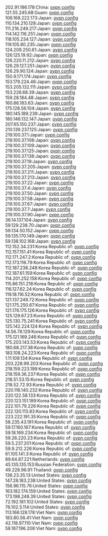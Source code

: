 202.91.186.178:China: [ovpn config](vpn/202_91_186_178.ovpn)  
121.55.245.68:Guam: [ovpn config](vpn/121_55_245_68.ovpn)  
106.168.222.173:Japan: [ovpn config](vpn/106_168_222_173.ovpn)  
110.134.210.128:Japan: [ovpn config](vpn/110_134_210_128.ovpn)  
111.216.249.217:Japan: [ovpn config](vpn/111_216_249_217.ovpn)  
114.142.116.251:Japan: [ovpn config](vpn/114_142_116_251.ovpn)  
118.105.234.127:Japan: [ovpn config](vpn/118_105_234_127.ovpn)  
119.105.80.235:Japan: [ovpn config](vpn/119_105_80_235.ovpn)  
124.209.250.61:Japan: [ovpn config](vpn/124_209_250_61.ovpn)  
126.125.19.92:Japan: [ovpn config](vpn/126_125_19_92.ovpn)  
126.220.11.212:Japan: [ovpn config](vpn/126_220_11_212.ovpn)  
126.29.127.251:Japan: [ovpn config](vpn/126_29_127_251.ovpn)  
126.29.90.124:Japan: [ovpn config](vpn/126_29_90_124.ovpn)  
150.9.171.174:Japan: [ovpn config](vpn/150_9_171_174.ovpn)  
153.179.224.46:Japan: [ovpn config](vpn/153_179_224_46.ovpn)  
153.205.132.111:Japan: [ovpn config](vpn/153_205_132_111.ovpn)  
153.226.68.39:Japan: [ovpn config](vpn/153_226_68_39.ovpn)  
159.28.184.48:Japan: [ovpn config](vpn/159_28_184_48.ovpn)  
160.86.183.63:Japan: [ovpn config](vpn/160_86_183_63.ovpn)  
175.128.56.104:Japan: [ovpn config](vpn/175_128_56_104.ovpn)  
180.145.189.239:Japan: [ovpn config](vpn/180_145_189_239.ovpn)  
180.146.132.147:Japan: [ovpn config](vpn/180_146_132_147.ovpn)  
207.65.150.237:Japan: [ovpn config](vpn/207_65_150_237.ovpn)  
210.139.237.125:Japan: [ovpn config](vpn/210_139_237_125.ovpn)  
219.100.37.1:Japan: [ovpn config](vpn/219_100_37_1.ovpn)  
219.100.37.108:Japan: [ovpn config](vpn/219_100_37_108.ovpn)  
219.100.37.109:Japan: [ovpn config](vpn/219_100_37_109.ovpn)  
219.100.37.125:Japan: [ovpn config](vpn/219_100_37_125.ovpn)  
219.100.37.138:Japan: [ovpn config](vpn/219_100_37_138.ovpn)  
219.100.37.19:Japan: [ovpn config](vpn/219_100_37_19.ovpn)  
219.100.37.205:Japan: [ovpn config](vpn/219_100_37_205.ovpn)  
219.100.37.211:Japan: [ovpn config](vpn/219_100_37_211.ovpn)  
219.100.37.213:Japan: [ovpn config](vpn/219_100_37_213.ovpn)  
219.100.37.22:Japan: [ovpn config](vpn/219_100_37_22.ovpn)  
219.100.37.4:Japan: [ovpn config](vpn/219_100_37_4.ovpn)  
219.100.37.50:Japan: [ovpn config](vpn/219_100_37_50.ovpn)  
219.100.37.58:Japan: [ovpn config](vpn/219_100_37_58.ovpn)  
219.100.37.67:Japan: [ovpn config](vpn/219_100_37_67.ovpn)  
219.100.37.7:Japan: [ovpn config](vpn/219_100_37_7.ovpn)  
219.100.37.90:Japan: [ovpn config](vpn/219_100_37_90.ovpn)  
36.14.137.104:Japan: [ovpn config](vpn/36_14_137_104.ovpn)  
59.129.238.70:Japan: [ovpn config](vpn/59_129_238_70.ovpn)  
59.134.50.152:Japan: [ovpn config](vpn/59_134_50_152.ovpn)  
59.135.170.149:Japan: [ovpn config](vpn/59_135_170_149.ovpn)  
59.138.102.168:Japan: [ovpn config](vpn/59_138_102_168.ovpn)  
112.152.34.231:Korea Republic of: [ovpn config](vpn/112_152_34_231.ovpn)  
112.157.151.41:Korea Republic of: [ovpn config](vpn/112_157_151_41.ovpn)  
112.171.247.2:Korea Republic of: [ovpn config](vpn/112_171_247_2.ovpn)  
112.173.116.79:Korea Republic of: [ovpn config](vpn/112_173_116_79.ovpn)  
112.187.238.248:Korea Republic of: [ovpn config](vpn/112_187_238_248.ovpn)  
112.187.61.159:Korea Republic of: [ovpn config](vpn/112_187_61_159.ovpn)  
114.201.252.158:Korea Republic of: [ovpn config](vpn/114_201_252_158.ovpn)  
115.86.151.218:Korea Republic of: [ovpn config](vpn/115_86_151_218.ovpn)  
116.127.62.24:Korea Republic of: [ovpn config](vpn/116_127_62_24.ovpn)  
119.18.116.52:Korea Republic of: [ovpn config](vpn/119_18_116_52.ovpn)  
121.137.249.72:Korea Republic of: [ovpn config](vpn/121_137_249_72.ovpn)  
121.175.250.67:Korea Republic of: [ovpn config](vpn/121_175_250_67.ovpn)  
121.176.175.126:Korea Republic of: [ovpn config](vpn/121_176_175_126.ovpn)  
125.129.67.23:Korea Republic of: [ovpn config](vpn/125_129_67_23.ovpn)  
125.130.75.241:Korea Republic of: [ovpn config](vpn/125_130_75_241.ovpn)  
125.142.224.124:Korea Republic of: [ovpn config](vpn/125_142_224_124.ovpn)  
14.56.78.129:Korea Republic of: [ovpn config](vpn/14_56_78_129.ovpn)  
175.121.169.246:Korea Republic of: [ovpn config](vpn/175_121_169_246.ovpn)  
175.203.143.53:Korea Republic of: [ovpn config](vpn/175_203_143_53.ovpn)  
180.68.217.38:Korea Republic of: [ovpn config](vpn/180_68_217_38.ovpn)  
183.108.24.223:Korea Republic of: [ovpn config](vpn/183_108_24_223.ovpn)  
1.11.109.134:Korea Republic of: [ovpn config](vpn/1_11_109_134.ovpn)  
203.228.99.203:Korea Republic of: [ovpn config](vpn/203_228_99_203.ovpn)  
218.159.223.199:Korea Republic of: [ovpn config](vpn/218_159_223_199.ovpn)  
218.159.36.237:Korea Republic of: [ovpn config](vpn/218_159_36_237.ovpn)  
218.51.53.15:Korea Republic of: [ovpn config](vpn/218_51_53_15.ovpn)  
218.52.72.93:Korea Republic of: [ovpn config](vpn/218_52_72_93.ovpn)  
220.116.140.232:Korea Republic of: [ovpn config](vpn/220_116_140_232.ovpn)  
220.122.58.133:Korea Republic of: [ovpn config](vpn/220_122_58_133.ovpn)  
220.123.151.189:Korea Republic of: [ovpn config](vpn/220_123_151_189.ovpn)  
222.101.79.226:Korea Republic of: [ovpn config](vpn/222_101_79_226.ovpn)  
222.120.113.83:Korea Republic of: [ovpn config](vpn/222_120_113_83.ovpn)  
223.222.191.35:Korea Republic of: [ovpn config](vpn/223_222_191_35.ovpn)  
58.235.43.191:Korea Republic of: [ovpn config](vpn/58_235_43_191.ovpn)  
59.17.160.167:Korea Republic of: [ovpn config](vpn/59_17_160_167.ovpn)  
59.18.169.234:Korea Republic of: [ovpn config](vpn/59_18_169_234.ovpn)  
59.26.220.23:Korea Republic of: [ovpn config](vpn/59_26_220_23.ovpn)  
59.5.237.201:Korea Republic of: [ovpn config](vpn/59_5_237_201.ovpn)  
59.9.212.226:Korea Republic of: [ovpn config](vpn/59_9_212_226.ovpn)  
61.105.141.3:Korea Republic of: [ovpn config](vpn/61_105_141_3.ovpn)  
89.64.87.221:Netherlands: [ovpn config](vpn/89_64_87_221.ovpn)  
45.135.135.153:Russian Federation: [ovpn config](vpn/45_135_135_153.ovpn)  
49.228.96.91:Thailand: [ovpn config](vpn/49_228_96_91.ovpn)  
136.23.35.13:United States: [ovpn config](vpn/136_23_35_13.ovpn)  
147.28.183.238:United States: [ovpn config](vpn/147_28_183_238.ovpn)  
156.96.115.76:United States: [ovpn config](vpn/156_96_115_76.ovpn)  
163.182.174.159:United States: [ovpn config](vpn/163_182_174_159.ovpn)  
173.198.248.39:United States: [ovpn config](vpn/173_198_248_39.ovpn)  
72.192.181.102:United States: [ovpn config](vpn/72_192_181_102.ovpn)  
76.102.5.114:United States: [ovpn config](vpn/76_102_5_114.ovpn)  
113.166.128.178:Viet Nam: [ovpn config](vpn/113_166_128_178.ovpn)  
183.80.56.41:Viet Nam: [ovpn config](vpn/183_80_56_41.ovpn)  
42.118.97.110:Viet Nam: [ovpn config](vpn/42_118_97_110.ovpn)  
58.187.196.208:Viet Nam: [ovpn config](vpn/58_187_196_208.ovpn)  
